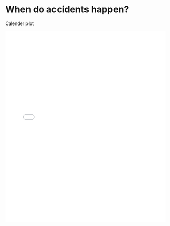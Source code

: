 # When do accidents happen?

Calender plot

<div class=plot-container>
    <iframe src="contents/interactive-calendar-plot.html"
        sandbox="allow-same-origin allow-scripts"
        width="100%"
        height="600"
        scrolling="no"
        seamless="seamless"
        frameborder="0">
    </iframe>
<div>

